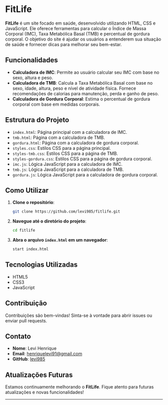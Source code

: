 # FitLife

**FitLife** é um site focado em saúde, desenvolvido utilizando HTML, CSS e JavaScript. Ele oferece ferramentas para calcular o Índice de Massa Corporal (IMC), Taxa Metabólica Basal (TMB) e percentual de gordura corporal. O objetivo do site é ajudar os usuários a entenderem sua situação de saúde e fornecer dicas para melhorar seu bem-estar.

## Funcionalidades

- **Calculadora de IMC**: Permite ao usuário calcular seu IMC com base no sexo, altura e peso.
- **Calculadora de TMB**: Calcula a Taxa Metabólica Basal com base no sexo, idade, altura, peso e nível de atividade física. Fornece recomendações de calorias para manutenção, perda e ganho de peso.
- **Calculadora de Gordura Corporal**: Estima o percentual de gordura corporal com base em medidas corporais.

## Estrutura do Projeto

- `index.html`: Página principal com a calculadora de IMC.
- `tmb.html`: Página com a calculadora de TMB.
- `gordura.html`: Página com a calculadora de gordura corporal.
- `styles.css`: Estilos CSS para a página principal.
- `styles-tmb.css`: Estilos CSS para a página de TMB.
- `styles-gordura.css`: Estilos CSS para a página de gordura corporal.
- `imc.js`: Lógica JavaScript para a calculadora de IMC.
- `tmb.js`: Lógica JavaScript para a calculadora de TMB.
- `gordura.js`: Lógica JavaScript para a calculadora de gordura corporal.

## Como Utilizar

1. **Clone o repositório**:
    ```bash
    git clone https://github.com/levi985/fitlife.git
    ```
2. **Navegue até o diretório do projeto**:
    ```bash
    cd fitlife
    ```
3. **Abra o arquivo `index.html` em um navegador**:
    ```bash
    start index.html
    ```

## Tecnologias Utilizadas

- HTML5
- CSS3
- JavaScript

## Contribuição

Contribuições são bem-vindas! Sinta-se à vontade para abrir issues ou enviar pull requests.

## Contato

- **Nome**: Levi Henrique
- **Email**: henriquelevi91@gmail.com
- **GitHub**: [levi985](https://github.com/levi985)

## Atualizações Futuras

Estamos continuamente melhorando o **FitLife**. Fique atento para futuras atualizações e novas funcionalidades!


---

